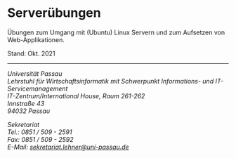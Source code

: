# Serverübungen

Übungen zum Umgang mit (Ubuntu) Linux Servern und zum Aufsetzen von Web-Applikationen.







Stand: Okt. 2021

------

*Universität Passau*<br>
*Lehrstuhl für Wirtschaftsinformatik mit Schwerpunkt Informations- und IT-Servicemanagement*<br>
*IT-Zentrum/International House, Raum 261-262*<br>
*Innstraße 43*<br>
*94032 Passau*

*Sekretariat*<br>
*Tel.: 0851 / 509 - 2591*<br>
*Fax: 0851 / 509 - 2592*<br>
*E-Mail: sekretariat.lehner@uni-passau.de*


